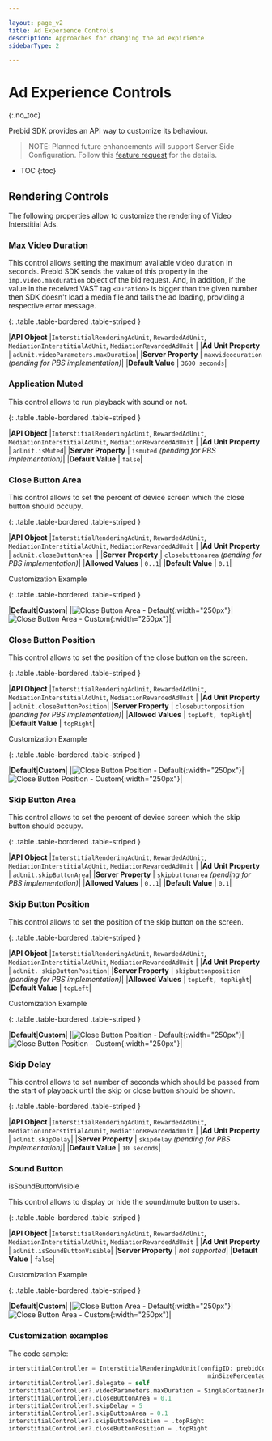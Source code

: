 ```yaml
---

layout: page_v2
title: Ad Experience Controls
description: Approaches for changing the ad expirience 
sidebarType: 2

---
```


# Ad Experience Controls
{:.no_toc}

Prebid SDK provides an API way to customize its behaviour. 

>NOTE: Planned future enhancements will support Server Side Configuration. Follow this [feature request](https://github.com/prebid/prebid-server/issues/2186) for the details. 

* TOC
{:toc}


## Rendering Controls


The following properties allow to customize the rendering of Video Interstitial Ads.

### Max Video Duration

This control allows setting the maximum available video duration in seconds. Prebid SDK sends the value of this property in the  `imp.video.maxduration` object of the bid request. And, in addition, if the value in the received VAST tag `<Duration>` is bigger than the given number then SDK doesn't load a media file and fails the ad loading, providing a respective error message.


{: .table .table-bordered .table-striped }

|**API Object**         |`InterstitialRenderingAdUnit`, `RewardedAdUnit`, <br />`MediationInterstitialAdUnit`, `MediationRewardedAdUnit` |
|**Ad Unit Property**   | `adUnit.videoParameters.maxDuration`|
|**Server Property**    | `maxvideoduration` *(pending for PBS implementation)*|
|**Default Value**     | `3600 seconds`|

### Application Muted

This control allows to run playback with sound or not.

{: .table .table-bordered .table-striped }

|**API Object**         |`InterstitialRenderingAdUnit`, `RewardedAdUnit`, <br />`MediationInterstitialAdUnit`, `MediationRewardedAdUnit` |
|**Ad Unit Property**   | `adUnit.isMuted`|
|**Server Property**    | `ismuted` *(pending for PBS implementation)*|
|**Default Value**     | `false`|

### Close Button Area

This control allows to set the percent of device screen which the close button should occupy. 

{: .table .table-bordered .table-striped }

|**API Object**         |`InterstitialRenderingAdUnit`, `RewardedAdUnit`, <br />`MediationInterstitialAdUnit`, `MediationRewardedAdUnit` |
|**Ad Unit Property**   | `adUnit.closeButtonArea `|
|**Server Property**    | `closebuttonarea` *(pending for PBS implementation)*|
|**Allowed Values**     | `0..1`|
|**Default Value**     | `0.1`|

Customization Example

{: .table .table-bordered .table-striped }

|**Default**|**Custom**|
|![Close Button Area - Default](/assets/images/prebid-mobile/modules/rendering/ad-experience/ios-close-button-area-010.png){:width="250px"}|![Close Button Area - Custom](/assets/images/prebid-mobile/modules/rendering/ad-experience/ios-close-button-area-020.png){:width="250px"}|


### Close Button Position

This control allows to set the position of the close button on the screen. 

{: .table .table-bordered .table-striped }

|**API Object**         |`InterstitialRenderingAdUnit`, `RewardedAdUnit`, <br />`MediationInterstitialAdUnit`, `MediationRewardedAdUnit` |
|**Ad Unit Property**   | `adUnit.closeButtonPosition`|
|**Server Property**    | `closebuttonposition` *(pending for PBS implementation)*|
|**Allowed Values**     | `topLeft, topRight`|
|**Default Value**     | `topRight`|


Customization Example

{: .table .table-bordered .table-striped }

|**Default**|**Custom**|
|![Close Button Position - Default](/assets/images/prebid-mobile/modules/rendering/ad-experience/ios-close-button-area-010.png){:width="250px"}|![Close Button Position - Custom](/assets/images/prebid-mobile/modules/rendering/ad-experience/ios-close-button-possition-top-left.png){:width="250px"}| 


### Skip Button Area

This control allows to set the percent of device screen which the skip button should occupy. 

{: .table .table-bordered .table-striped }

|**API Object**         |`InterstitialRenderingAdUnit`, `RewardedAdUnit`, <br />`MediationInterstitialAdUnit`, `MediationRewardedAdUnit` |
|**Ad Unit Property**   | `adUnit.skipButtonArea`|
|**Server Property**    | `skipbuttonarea` *(pending for PBS implementation)*|
|**Allowed Values**     | `0..1`|
|**Default Value**     | `0.1`|

### Skip Button Position

This control allows to set the position of the skip button on the screen. 

{: .table .table-bordered .table-striped }

|**API Object**         |`InterstitialRenderingAdUnit`, `RewardedAdUnit`, <br />`MediationInterstitialAdUnit`, `MediationRewardedAdUnit` |
|**Ad Unit Property**   | `adUnit. skipButtonPosition`|
|**Server Property**    | `skipbuttonposition` *(pending for PBS implementation)*|
|**Allowed Values**     | `topLeft, topRight`|
|**Default Value**     | `topLeft`|

Customization Example

{: .table .table-bordered .table-striped }

|**Default**|**Custom**|
|![Close Button Position - Default](/assets/images/prebid-mobile/modules/rendering/ad-experience/ios-skip-button-possition-top-left.png){:width="250px"}|![Close Button Position - Custom](/assets/images/prebid-mobile/modules/rendering/ad-experience/ios-skip-button-possition-top-right.png){:width="250px"}| 

### Skip Delay

This control allows to set number of seconds which should be passed from the start of playback until the skip or close button should be shown. 

{: .table .table-bordered .table-striped }

|**API Object**         |`InterstitialRenderingAdUnit`, `RewardedAdUnit`, <br />`MediationInterstitialAdUnit`, `MediationRewardedAdUnit` |
|**Ad Unit Property**   | `adUnit.skipDelay`|
|**Server Property**    | `skipdelay` *(pending for PBS implementation)*|
|**Default Value**     | `10 seconds`|

### Sound Button

isSoundButtonVisible

This control allows to display or hide the sound/mute button to users.

{: .table .table-bordered .table-striped }

|**API Object**         |`InterstitialRenderingAdUnit`, `RewardedAdUnit`, <br />`MediationInterstitialAdUnit`, `MediationRewardedAdUnit` |
|**Ad Unit Property**   | `adUnit.isSoundButtonVisible`|
|**Server Property**    | *not supported*|
|**Default Value**     | `false`|

Customization Example

{: .table .table-bordered .table-striped }

|**Default**|**Custom**|
|![Close Button Area - Default](/assets/images/prebid-mobile/modules/rendering/ad-experience/ios-close-button-area-010.png){:width="250px"}|![Close Button Area - Custom](/assets/images/prebid-mobile/modules/rendering/ad-experience/ios-mute-button-visible.png){:width="250px"}|

### Customization examples

The code sample: 

``` swift
interstitialController = InterstitialRenderingAdUnit(configID: prebidConfigId,
                                                       minSizePercentage: CGSize(width: 30, height: 30))
interstitialController?.delegate = self
interstitialController?.videoParameters.maxDuration = SingleContainerInt(integerLiteral: 30)
interstitialController?.closeButtonArea = 0.1
interstitialController?.skipDelay = 5
interstitialController?.skipButtonArea = 0.1
interstitialController?.skipButtonPosition = .topRight
interstitialController?.closeButtonPosition = .topRight
```

